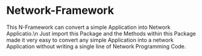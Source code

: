# Network-Framework

This N-Framework can convert a simple Application into Network Applicatio.\n
Just import this Package and the Methods within this Package made it very easy to convert any simple Application into a network Application without writing a single line of Network Programming Code.
